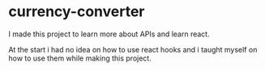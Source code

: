 # currency-converter

I made this project to learn more about APIs and learn react.

At the start i had no idea on how to use react hooks and i taught myself on how to use them while making this project.
